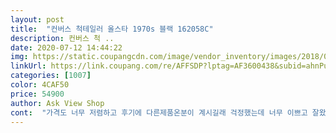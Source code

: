 ```yaml
---
layout: post 
title:  "컨버스 척테일러 올스타 1970s 블랙 162058C" 
description: 컨버스 척 ..
date: 2020-07-12 14:44:22 
img: https://static.coupangcdn.com/image/vendor_inventory/images/2018/07/04/15/3/47e2fbc3-6b02-43dd-afdc-9e7db0bed47d.jpg 
linkUrl: https://link.coupang.com/re/AFFSDP?lptag=AF3600438&subid=ahnPublicAsk&pageKey=108694937&itemId=329020913&vendorItemId=70268931887&traceid=V0-113-c5121a85fb0cb136 
categories: [1007] 
color: 4CAF50 
price: 54900 
author: Ask View Shop 
cont:  "가격도 너무 저렴하고 후기에 다른제품온분이 계시길래 걱정했는데 너무 이쁘고 잘왔어요 정말 너무 맘에들어요<br/>매장에 가서 신어보고 주문했지만 조금 컸어요.<br/>.<br/> 하지만 넘 이뻐요!<br/> -!<br/>반품 하려다가 어머니가 딱 맞아서 어머니 드렸습니다.<br/> 대학생때 생각난다고 좋아하시네요<br/>예뻐요 딴딴하게 잘 만들어진 것 같아요.<br/><br/>원래 230 신어서 230시켰는데 많이 크더라고요 거의 240급.<br/>.<br/><br/>" 
---
```

